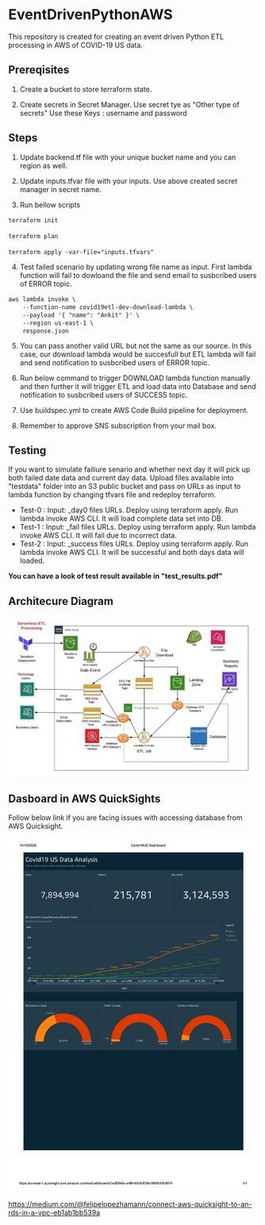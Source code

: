 # EventDrivenPythonAWS
This repository is created for creating an event driven Python ETL processing in AWS of COVID-19 US data.

## Prereqisites

1. Create a bucket to store terraform state.

2. Create secrets in Secret Manager. Use secret tye as "Other type of secrets"
    Use these Keys : username and password

## Steps

1. Update backend.tf file with your unique bucket name and you can region as well.

2. Update inputs.tfvar file with your inputs. Use above created secret manager in secret name.

3. Run bellow scripts
```
terraform init

terraform plan

terraform apply -var-file="inputs.tfvars"

```

4. Test failed scenario by updating wrong file name as input. First lambda function will fail to dowloand the file and send email to susbcribed users of ERROR topic.
```
aws lambda invoke \
    --function-name covid19etl-dev-download-lambda \
    --payload '{ "name": "Ankit" }' \
	--region us-east-1 \
    response.json
```
5. You can pass another valid URL but not the same as our source. In this case, our download lambda would be succesfull but ETL lambda will fail and send notification to susbcribed users of ERROR topic.

6. Run below command to trigger DOWNLOAD lambda function manually and then further it will trigger ETL and load data into Database and send notification to susbcribed users of SUCCESS topic.

7. Use buildspec.yml to create AWS Code Build pipeline for deployment.

8. Remember to approve SNS subscription from your mail box.

## Testing
If you want to simulate failiure senario and whether next day it will pick up both failed date data and current day data. Upload files available into "testdata" folder into an S3 public bucket and pass on URLs as  input to lambda function by changing tfvars file and redeploy terraform.
- Test-0 : Input: _day0 files URLs. Deploy using terraform apply. Run lambda invoke AWS CLI. It will load complete data set into DB. 
- Test-1 : Input: _fail files URLs. Deploy using terraform apply. Run lambda invoke AWS CLI. It will fail due to incorrect data.
- Test-2 : Input: _success files URLs. Deploy using terraform apply. Run lambda invoke AWS CLI. It will be successful and both days data will loaded.

**You can have a look of test result available in "test_results.pdf"**

    
## Architecure Diagram

![Screenshot](images/ServerlessETL_Arch.jpeg)

## Dasboard in AWS QuickSights

Follow below link if you are facing issues with accessing database from AWS Quicksight.

![Screenshot](images/Covid19US_Dashboard.jpg)

https://medium.com/@felipelopezhamann/connect-aws-quicksight-to-an-rds-in-a-vpc-eb1ab1bb539a